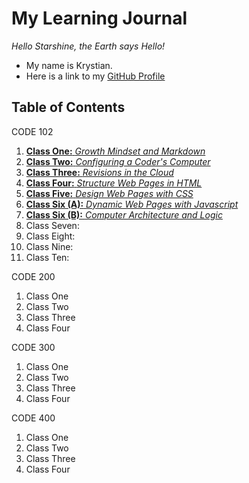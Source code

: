 # __My Learning Journal__

*Hello Starshine, the Earth says Hello!* 
  * My name is Krystian. 
  * Here is a link to my [GitHub Profile](https://github.com/KrystianFH)

## Table of Contents

CODE 102

1. [__Class One:__ *Growth Mindset and Markdown*](growth-mindset.md)
1. [__Class Two:__ *Configuring a Coder's Computer*](coders-computer.md)
1. [__Class Three:__ *Revisions in the Cloud*](revisions-in-cloud.md) 
1. [__Class Four:__ *Structure Web Pages in HTML*](structure-webpage-html.md)
1. [__Class Five:__ *Design Web Pages with CSS*](css.md)
1. [__Class Six (A):__ *Dynamic Web Pages with Javascript*](js-webpage.md)
1. [__Class Six (B):__ *Computer Architecture and Logic*](architecture.md)
1. Class Seven: 
1. Class Eight:
1. Class Nine: 
1. Class Ten:

CODE 200

1. Class One
1. Class Two
1. Class Three
1. Class Four

CODE 300

1. Class One
1. Class Two
1. Class Three
1. Class Four

CODE 400

1. Class One
1. Class Two
1. Class Three
1. Class Four

